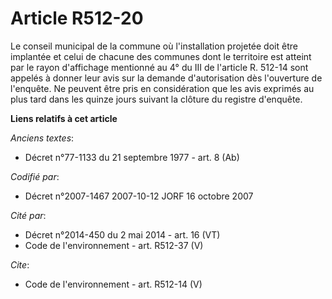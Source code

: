# Article R512-20

Le conseil municipal de la commune où l'installation projetée doit être implantée et celui de chacune des communes dont le
territoire est atteint par le rayon d'affichage mentionné au 4° du III de l'article R. 512-14 sont appelés à donner leur avis
sur la demande d'autorisation dès l'ouverture de l'enquête. Ne peuvent être pris en considération que les avis exprimés au
plus tard dans les quinze jours suivant la clôture du registre d'enquête.

**Liens relatifs à cet article**

_Anciens textes_:

  - Décret n°77-1133 du 21 septembre 1977 - art. 8 (Ab)

_Codifié par_:

  - Décret n°2007-1467 2007-10-12 JORF 16 octobre 2007

_Cité par_:

  - Décret n°2014-450 du 2 mai 2014 - art. 16 (VT)
  - Code de l'environnement - art. R512-37 (V)

_Cite_:

  - Code de l'environnement - art. R512-14 (V)
